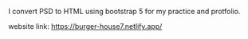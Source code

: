 I convert PSD to HTML using bootstrap 5 for my practice and protfolio.

website link: https://burger-house7.netlify.app/
